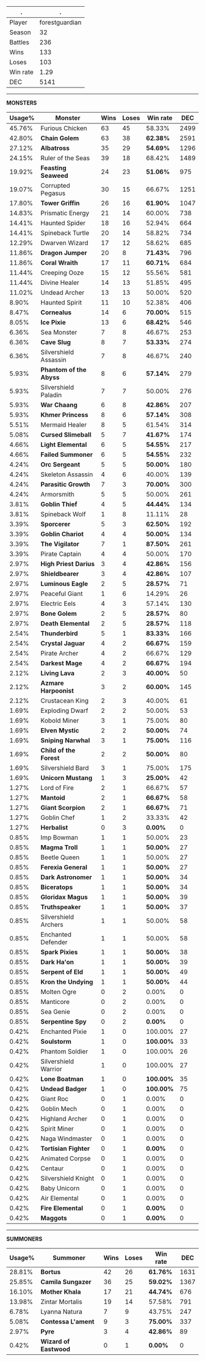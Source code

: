 .|.
|-|-
Player|forestguardian
Season|32
Battles|236
Wins|133
Loses|103
Win rate|1.29
DEC|5141

---
**MONSTERS**

Usage%|Monster|Wins|Loses|Win rate|DEC|
-|-|-|-|-|-|
45.76%|Furious Chicken|63|45|58.33%|2499|
42.80%|**Chain Golem**|63|38|**62.38%**|2591|
27.12%|**Albatross**|35|29|**54.69%**|1296|
24.15%|Ruler of the Seas|39|18|68.42%|1489|
19.92%|**Feasting Seaweed**|24|23|**51.06%**|975|
19.07%|Corrupted Pegasus|30|15|66.67%|1251|
17.80%|**Tower Griffin**|26|16|**61.90%**|1047|
14.83%|Prismatic Energy|21|14|60.00%|738|
14.41%|Haunted Spider|18|16|52.94%|664|
14.41%|Spineback Turtle|20|14|58.82%|734|
12.29%|Dwarven Wizard|17|12|58.62%|685|
11.86%|**Dragon Jumper**|20|8|**71.43%**|796|
11.86%|**Coral Wraith**|17|11|**60.71%**|684|
11.44%|Creeping Ooze|15|12|55.56%|581|
11.44%|Divine Healer|14|13|51.85%|495|
11.02%|Undead Archer|13|13|50.00%|520|
8.90%|Haunted Spirit|11|10|52.38%|406|
8.47%|**Cornealus**|14|6|**70.00%**|515|
8.05%|**Ice Pixie**|13|6|**68.42%**|546|
6.36%|Sea Monster|7|8|46.67%|253|
6.36%|**Cave Slug**|8|7|**53.33%**|274|
6.36%|Silvershield Assassin|7|8|46.67%|240|
5.93%|**Phantom of the Abyss**|8|6|**57.14%**|279|
5.93%|Silvershield Paladin|7|7|50.00%|276|
5.93%|**War Chaang**|6|8|**42.86%**|207|
5.93%|**Khmer Princess**|8|6|**57.14%**|308|
5.51%|Mermaid Healer|8|5|61.54%|314|
5.08%|**Cursed Slimeball**|5|7|**41.67%**|174|
4.66%|**Light Elemental**|6|5|**54.55%**|217|
4.66%|**Failed Summoner**|6|5|**54.55%**|232|
4.24%|**Orc Sergeant**|5|5|**50.00%**|180|
4.24%|Skeleton Assassin|4|6|40.00%|139|
4.24%|**Parasitic Growth**|7|3|**70.00%**|300|
4.24%|Armorsmith|5|5|50.00%|261|
3.81%|**Goblin Thief**|4|5|**44.44%**|134|
3.81%|Spineback Wolf|1|8|11.11%|28|
3.39%|**Sporcerer**|5|3|**62.50%**|192|
3.39%|**Goblin Chariot**|4|4|**50.00%**|134|
3.39%|**The Vigilator**|7|1|**87.50%**|261|
3.39%|Pirate Captain|4|4|50.00%|170|
2.97%|**High Priest Darius**|3|4|**42.86%**|156|
2.97%|**Shieldbearer**|3|4|**42.86%**|107|
2.97%|**Luminous Eagle**|2|5|**28.57%**|71|
2.97%|Peaceful Giant|1|6|14.29%|26|
2.97%|Electric Eels|4|3|57.14%|130|
2.97%|**Bone Golem**|2|5|**28.57%**|80|
2.97%|**Death Elemental**|2|5|**28.57%**|118|
2.54%|**Thunderbird**|5|1|**83.33%**|166|
2.54%|**Crystal Jaguar**|4|2|**66.67%**|159|
2.54%|Pirate Archer|4|2|66.67%|129|
2.54%|**Darkest Mage**|4|2|**66.67%**|194|
2.12%|**Living Lava**|2|3|**40.00%**|50|
2.12%|**Azmare Harpoonist**|3|2|**60.00%**|145|
2.12%|Crustacean King|2|3|40.00%|61|
1.69%|Exploding Dwarf|2|2|50.00%|53|
1.69%|Kobold Miner|3|1|75.00%|80|
1.69%|**Elven Mystic**|2|2|**50.00%**|74|
1.69%|**Sniping Narwhal**|3|1|**75.00%**|116|
1.69%|**Child of the Forest**|2|2|**50.00%**|80|
1.69%|Silvershield Bard|3|1|75.00%|175|
1.69%|**Unicorn Mustang**|1|3|**25.00%**|42|
1.27%|Lord of Fire|2|1|66.67%|57|
1.27%|**Mantoid**|2|1|**66.67%**|58|
1.27%|**Giant Scorpion**|2|1|**66.67%**|71|
1.27%|Goblin Chef|1|2|33.33%|42|
1.27%|**Herbalist**|0|3|**0.00%**|0|
0.85%|Imp Bowman|1|1|50.00%|23|
0.85%|**Magma Troll**|1|1|**50.00%**|27|
0.85%|Beetle Queen|1|1|50.00%|27|
0.85%|**Ferexia General**|1|1|**50.00%**|27|
0.85%|**Dark Astronomer**|1|1|**50.00%**|34|
0.85%|**Biceratops**|1|1|**50.00%**|34|
0.85%|**Gloridax Magus**|1|1|**50.00%**|39|
0.85%|**Truthspeaker**|1|1|**50.00%**|37|
0.85%|Silvershield Archers|1|1|50.00%|58|
0.85%|Enchanted Defender|1|1|50.00%|58|
0.85%|**Spark Pixies**|1|1|**50.00%**|38|
0.85%|**Dark Ha'on**|1|1|**50.00%**|39|
0.85%|**Serpent of Eld**|1|1|**50.00%**|49|
0.85%|**Kron the Undying**|1|1|**50.00%**|44|
0.85%|Molten Ogre|0|2|0.00%|0|
0.85%|Manticore|0|2|0.00%|0|
0.85%|Sea Genie|0|2|0.00%|0|
0.85%|**Serpentine Spy**|0|2|**0.00%**|0|
0.42%|Enchanted Pixie|1|0|100.00%|27|
0.42%|**Soulstorm**|1|0|**100.00%**|33|
0.42%|Phantom Soldier|1|0|100.00%|26|
0.42%|Silvershield Warrior|1|0|100.00%|27|
0.42%|**Lone Boatman**|1|0|**100.00%**|35|
0.42%|**Undead Badger**|1|0|**100.00%**|75|
0.42%|Giant Roc|0|1|0.00%|0|
0.42%|Goblin Mech|0|1|0.00%|0|
0.42%|Highland Archer|0|1|0.00%|0|
0.42%|Spirit Miner|0|1|0.00%|0|
0.42%|Naga Windmaster|0|1|0.00%|0|
0.42%|**Tortisian Fighter**|0|1|**0.00%**|0|
0.42%|Animated Corpse|0|1|0.00%|0|
0.42%|Centaur|0|1|0.00%|0|
0.42%|Silvershield Knight|0|1|0.00%|0|
0.42%|Baby Unicorn|0|1|0.00%|0|
0.42%|Air Elemental|0|1|0.00%|0|
0.42%|**Fire Elemental**|0|1|**0.00%**|0|
0.42%|**Maggots**|0|1|**0.00%**|0|

---
**SUMMONERS**

Usage%|Summoner|Wins|Loses|Win rate|DEC|
-|-|-|-|-|-|
28.81%|**Bortus**|42|26|**61.76%**|1631|
25.85%|**Camila Sungazer**|36|25|**59.02%**|1367|
16.10%|**Mother Khala**|17|21|**44.74%**|676|
13.98%|Zintar Mortalis|19|14|57.58%|791|
6.78%|Lyanna Natura|7|9|43.75%|247|
5.08%|**Contessa L'ament**|9|3|**75.00%**|337|
2.97%|**Pyre**|3|4|**42.86%**|89|
0.42%|**Wizard of Eastwood**|0|1|**0.00%**|0|

